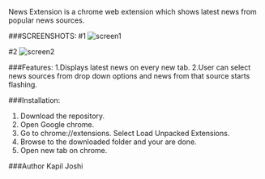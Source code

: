 

News Extension is a chrome web extension which shows latest news from popular news sources.

###SCREENSHOTS:
#1 
![screen1](https://cloud.githubusercontent.com/assets/24819571/21560454/4f0d5394-ce14-11e6-8861-c51b77d5bd8e.png)

#2
![screen2](https://cloud.githubusercontent.com/assets/24819571/21560468/86d94b7a-ce14-11e6-8291-4766e0f02c71.png)

###Features:
1.Displays latest news on every new tab.
2.User can select news sources from drop down options and news from that source starts flashing.

###Installation:
1. Download the repository.
2. Open Google chrome.
3. Go to chrome://extensions. Select Load Unpacked Extensions.
4. Browse to the downloaded folder and your are done.
5. Open new tab on chrome.

###Author
Kapil Joshi
